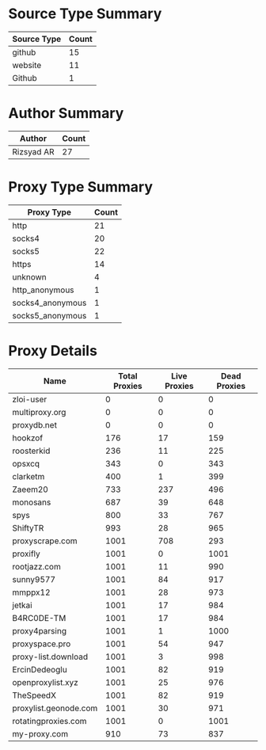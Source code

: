 # Source Type Summary

| Source Type | Count |
|-------------|-------|
| github | 15 |
| website | 11 |
| Github | 1 |


# Author Summary

| Author | Count |
|--------|-------|
| Rizsyad AR | 27 |


# Proxy Type Summary

| Proxy Type | Count |
|------------|-------|
| http | 21 |
| socks4 | 20 |
| socks5 | 22 |
| https | 14 |
| unknown | 4 |
| http_anonymous | 1 |
| socks4_anonymous | 1 |
| socks5_anonymous | 1 |


# Proxy Details

| Name | Total Proxies | Live Proxies | Dead Proxies |
|------|---------------|--------------|---------------|
| zloi-user | 0 | 0 | 0 |
| multiproxy.org | 0 | 0 | 0 |
| proxydb.net | 0 | 0 | 0 |
| hookzof | 176 | 17 | 159 |
| roosterkid | 236 | 11 | 225 |
| opsxcq | 343 | 0 | 343 |
| clarketm | 400 | 1 | 399 |
| Zaeem20 | 733 | 237 | 496 |
| monosans | 687 | 39 | 648 |
| spys | 800 | 33 | 767 |
| ShiftyTR | 993 | 28 | 965 |
| proxyscrape.com | 1001 | 708 | 293 |
| proxifly | 1001 | 0 | 1001 |
| rootjazz.com | 1001 | 11 | 990 |
| sunny9577 | 1001 | 84 | 917 |
| mmppx12 | 1001 | 28 | 973 |
| jetkai | 1001 | 17 | 984 |
| B4RC0DE-TM | 1001 | 17 | 984 |
| proxy4parsing | 1001 | 1 | 1000 |
| proxyspace.pro | 1001 | 54 | 947 |
| proxy-list.download | 1001 | 3 | 998 |
| ErcinDedeoglu | 1001 | 82 | 919 |
| openproxylist.xyz | 1001 | 25 | 976 |
| TheSpeedX | 1001 | 82 | 919 |
| proxylist.geonode.com | 1001 | 30 | 971 |
| rotatingproxies.com | 1001 | 0 | 1001 |
| my-proxy.com | 910 | 73 | 837 |
